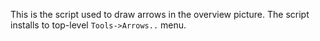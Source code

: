 This is the script used to draw arrows in the overview picture.  The script installs to top-level `Tools->Arrows..` menu.


